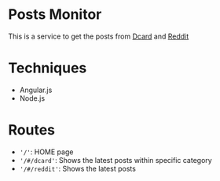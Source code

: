 # Posts Monitor
This is a service to get the posts from [Dcard](https://www.dcard.tw/) and [Reddit](http://www.reddit.com/)

# Techniques
  + Angular.js
  + Node.js

# Routes
  + ```'/'```: HOME page
  + ```'/#/dcard'```: Shows the latest posts within specific category
  + ```'/#/reddit'```: Shows the latest posts
